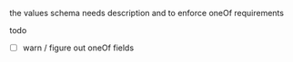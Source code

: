 the values schema needs description and to enforce oneOf requirements

todo
- [ ] warn / figure out oneOf fields